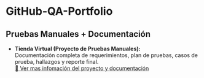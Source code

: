 # GitHub-QA-Portfolio

## Pruebas Manuales + Documentación  

- **Tienda Virtual (Proyecto de Pruebas Manuales):**  
  Documentación completa de requerimientos, plan de pruebas, casos de prueba, hallazgos y reporte final.  
[📑 Ver mas infomación del proyecto y documentación](ENLACE_AL_README_DEL_REPO)
